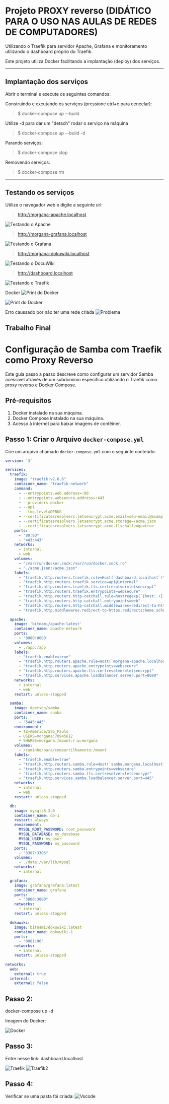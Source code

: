 # Projeto PROXY reverso  (DIDÁTICO PARA O USO NAS AULAS DE REDES DE COMPUTADORES)

 Utilizando o Traefik para servidor Apache, Grafana e monitoramento utilizando o dashboard próprio do Traefik.
    
Este projeto utiliza Docker facilitando a implantação (deploy) dos serviços. 
 ***

 ## Implantação dos serviços
 Abrir o terminal e execute os seguintes comandos:

Construindo e excutando os serviços (pressione ctrl+c para cencelar):

 > $ docker-compose up --build

 Utilize -d para dar um "detach" rodar o serviço na máquina

> $ docker-compose up --build -d

Parando serviços: 
> $ docker-compose stop

Removendo serviços: 
> $ docker-compose rm
***

 ## Testando os serviços

Utilize o navegador web e digite a seguinte url:

> http://morgana-apache.localhost

 ![Testando o Apache](doc/apache.png) 

 > http://morgana-grafana.localhost

 ![Testando o Grafana](doc/grafana.png) 

  > http://morgana-dokuwiki.localhost

 ![Testando o DocuWiki](doc/DocuWiki2.png) 

  > http://dashboard.localhost

 ![Testando o Traefik](doc/dashboard2.png) 

Docker
![Print do Docker](doc/docker.png)

![Print do Docker](doc/docker2.png)

Erro caussado por não ter uma rede criada 
![Problema](doc/problema.png)

## Trabalho Final

# Configuração de Samba com Traefik como Proxy Reverso

Este guia passo a passo descreve como configurar um servidor Samba acessível através de um subdomínio específico utilizando o Traefik como proxy reverso e Docker Compose.

## Pré-requisitos

1. Docker instalado na sua máquina.
2. Docker Compose instalado na sua máquina.
3. Acesso à internet para baixar imagens de contêiner.

## Passo 1: Criar o Arquivo `docker-compose.yml`

Crie um arquivo chamado `docker-compose.yml` com o seguinte conteúdo:

```yaml
version: '3'

services:
  traefik:
    image: "traefik:v2.6.6"
    container_name: "traefik-network"
    command:
      - --entrypoints.web.address=:80
      - --entrypoints.websecure.address=:443
      - --providers.docker
      - --api
      - --log.level=DEBUG
      - --certificatesresolvers.letsencrypt.acme.email=seu-email@example.com
      - --certificatesresolvers.letsencrypt.acme.storage=/acme.json
      - --certificatesresolvers.letsencrypt.acme.tlschallenge=true
    ports:
      - "80:80"
      - "443:443"
    networks:
      - internal
      - web
    volumes:
      - "/var/run/docker.sock:/var/run/docker.sock:ro"
      - "./acme.json:/acme.json"
    labels:
      - "traefik.http.routers.traefik.rule=Host(`dashboard.localhost`)"
      - "traefik.http.routers.traefik.service=api@internal"
      - "traefik.http.routers.traefik.tls.certresolver=letsencrypt"
      - "traefik.http.routers.traefik.entrypoints=websecure"
      - "traefik.http.routers.http-catchall.rule=hostregexp(`{host:.+}`)"
      - "traefik.http.routers.http-catchall.entrypoints=web"
      - "traefik.http.routers.http-catchall.middlewares=redirect-to-https"
      - "traefik.http.middlewares.redirect-to-https.redirectscheme.scheme=https"

  apache:
    image: 'bitnami/apache:latest'
    container_name: apache-network
    ports:
      - '8080:8080'
    volumes:
      - ./app:/app
    labels:
      - "traefik.enable=true"
      - "traefik.http.routers.apache.rule=Host(`morgana-apache.localhost`)"
      - "traefik.http.routers.apache.entrypoints=websecure"
      - "traefik.http.routers.apache.tls.certresolver=letsencrypt"
      - "traefik.http.services.apache.loadbalancer.server.port=8080"
    networks:
      - internal
      - web
    restart: unless-stopped

  samba:
    image: dperson/samba
    container_name: samba
    ports:
      - '5445:445'
    environment:
      - TZ=America/Sao_Paulo
      - USERS=morgana:78945612
      - SHARES=morgana:/mount:r:w:morgana
    volumes:
      - /caminho/para/compartilhamento:/mount
    labels:
      - "traefik.enable=true"
      - "traefik.http.routers.samba.rule=Host(`samba.morgana.localhost`)"
      - "traefik.http.routers.samba.entrypoints=websecure"
      - "traefik.http.routers.samba.tls.certresolver=letsencrypt"
      - "traefik.http.services.samba.loadbalancer.server.port=445"
    networks:
      - internal
      - web
    restart: unless-stopped

  db:
    image: mysql:8.3.0
    container_name: db-1
    restart: always
    environment:
      MYSQL_ROOT_PASSWORD: root_password
      MYSQL_DATABASE: my_database
      MYSQL_USER: my_user
      MYSQL_PASSWORD: my_password
    ports:
      - "3307:3306"
    volumes:
      - ./data:/var/lib/mysql
    networks:
      - internal

  grafana:
    image: grafana/grafana:latest
    container_name: grafana
    ports:
      - "3000:3000"
    networks:
      - internal
    restart: unless-stopped

  dokuwiki:
    image: bitnami/dokuwiki:latest
    container_name: dokuwiki-1
    ports:
      - "8081:80"
    networks:
      - internal
    restart: unless-stopped

networks:
  web:
    external: true
  internal:
    external: false 
```
## Passo 2:     
docker-compose up -d

Imagem do Docker:

![Docker](doc/NewDocker.png)

## Passo 3:
Entre nesse link:
dashboard.localhost

![Traefik](doc/Traefik.png)
![Traefik2](doc/Traefik2.png)

## Passo 4:
Verificar se uma pasta foi criada:
![Vscode](doc/VsCode.png)


